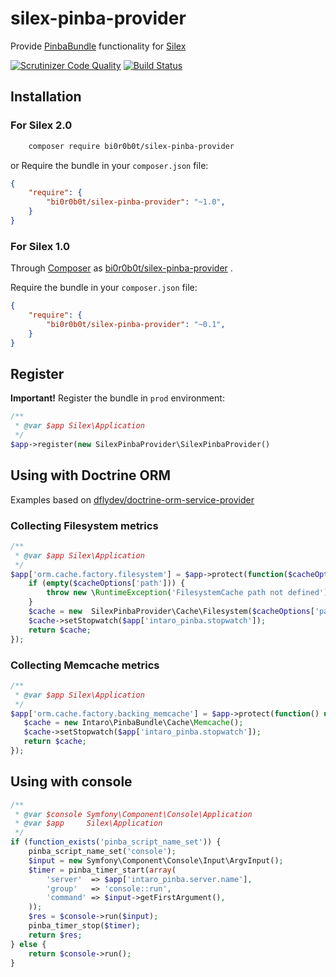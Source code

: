 # silex-pinba-provider #
Provide [PinbaBundle](https://github.com/intaro/pinba-bundle) functionality for [Silex](http://silex.sensiolabs.org/)

[![Scrutinizer Code Quality](https://scrutinizer-ci.com/g/BI0R0B0T/silex-pinba-provider/badges/quality-score.png?b=master)](https://scrutinizer-ci.com/g/BI0R0B0T/silex-pinba-provider/?branch=master)
[![Build Status](https://scrutinizer-ci.com/g/BI0R0B0T/silex-pinba-provider/badges/build.png?b=master)](https://scrutinizer-ci.com/g/BI0R0B0T/silex-pinba-provider/build-status/master)

## Installation ##

### For Silex 2.0

```bash
    composer require bi0r0b0t/silex-pinba-provider
```
or
Require the bundle in your `composer.json` file:

```json
{
    "require": {
        "bi0r0b0t/silex-pinba-provider": "~1.0",
    }
}
```

### For Silex 1.0
Through [Composer](http://getcomposer.org) as [bi0r0b0t/silex-pinba-provider][1] .

Require the bundle in your `composer.json` file:

```json
{
    "require": {
        "bi0r0b0t/silex-pinba-provider": "~0.1",
    }
}
```

## Register ##

**Important!** Register the bundle in `prod` environment:

```php
/**
 * @var $app Silex\Application
 */
$app->register(new SilexPinbaProvider\SilexPinbaProvider()
```

## Using with Doctrine ORM ##

Examples based on [dflydev/doctrine-orm-service-provider][2]

### Collecting Filesystem metrics ###

```php
/**
 * @var $app Silex\Application
 */
$app['orm.cache.factory.filesystem'] = $app->protect(function($cacheOptions) use ($app) {
    if (empty($cacheOptions['path'])) {
        throw new \RuntimeException('FilesystemCache path not defined');
    }
    $cache = new  SilexPinbaProvider\Cache\Filesystem($cacheOptions['path']);
    $cache->setStopwatch($app['intaro_pinba.stopwatch']);
    return $cache;
});
```        

### Collecting Memcache metrics ###

```php
/**
 * @var $app Silex\Application
 */
$app['orm.cache.factory.backing_memcache'] = $app->protect(function() use ($app) {
   $cache = new Intaro\PinbaBundle\Cache\Memcache();
   $cache->setStopwatch($app['intaro_pinba.stopwatch']);
   return $cache;
});
```

## Using with console ##

```php
/**
 * @var $console Symfony\Component\Console\Application
 * @var $app     Silex\Application
 */
if (function_exists('pinba_script_name_set')) {
    pinba_script_name_set('console');
    $input = new Symfony\Component\Console\Input\ArgvInput();
    $timer = pinba_timer_start(array(
        'server'  => $app['intaro_pinba.server.name'],
        'group'   => 'console::run',
        'command' => $input->getFirstArgument(),
    ));
    $res = $console->run($input);
    pinba_timer_stop($timer);
    return $res;
} else {
    return $console->run();
}
```

[1]: https://packagist.org/packages/bi0r0b0t/silex-pinba-provider
[2]: https://packagist.org/packages/dflydev/doctrine-orm-service-provider